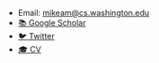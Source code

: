 - Email: mikeam@cs.washington.edu
- [📚 Google Scholar](https://scholar.google.com/citations?hl=en&user=UtBcznsAAAAJ)
- [🐦 Twitter](https://twitter.com/Mike_A_Merrill)
- [🎓 CV](./resources/Mike_Merrill_CV.pdf)